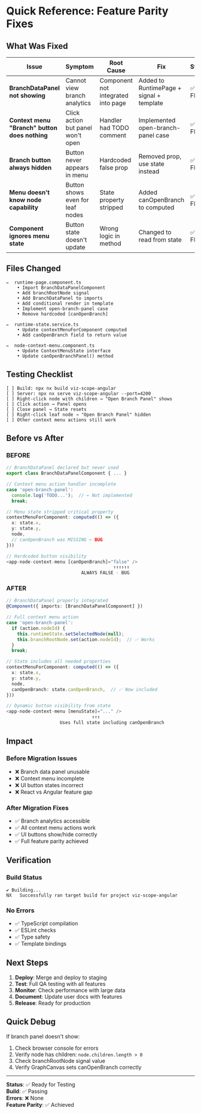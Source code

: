 # Quick Reference: Feature Parity Fixes

## What Was Fixed

| Issue                                         | Symptom                           | Root Cause                         | Fix                                      | Status   |
| --------------------------------------------- | --------------------------------- | ---------------------------------- | ---------------------------------------- | -------- |
| **BranchDataPanel not showing**               | Cannot view branch analytics      | Component not integrated into page | Added to RuntimePage + signal + template | ✅ FIXED |
| **Context menu "Branch" button does nothing** | Click action but panel won't open | Handler had TODO comment           | Implemented open-branch-panel case       | ✅ FIXED |
| **Branch button always hidden**               | Button never appears in menu      | Hardcoded false prop               | Removed prop, use state instead          | ✅ FIXED |
| **Menu doesn't know node capability**         | Button shows even for leaf nodes  | State property stripped            | Added canOpenBranch to computed          | ✅ FIXED |
| **Component ignores menu state**              | Button state doesn't update       | Wrong logic in method              | Changed to read from state               | ✅ FIXED |

## Files Changed

```
✏️  runtime-page.component.ts
    • Import BranchDataPanelComponent
    • Add branchRootNode signal
    • Add BranchDataPanel to imports
    • Add conditional render in template
    • Implement open-branch-panel case
    • Remove hardcoded [canOpenBranch]

✏️  runtime-state.service.ts
    • Update contextMenuForComponent computed
    • Add canOpenBranch field to return value

✏️  node-context-menu.component.ts
    • Update ContextMenuState interface
    • Update canOpenBranchPanel() method
```

## Testing Checklist

```
[ ] Build: npx nx build viz-scope-angular
[ ] Server: npx nx serve viz-scope-angular --port=4200
[ ] Right-click node with children → "Open Branch Panel" shows
[ ] Click action → Panel opens
[ ] Close panel → State resets
[ ] Right-click leaf node → "Open Branch Panel" hidden
[ ] Other context menu actions still work
```

## Before vs After

### BEFORE

```typescript
// BranchDataPanel declared but never used
export class BranchDataPanelComponent { ... }

// Context menu action handler incomplete
case 'open-branch-panel':
  console.log('TODO...');  // ← Not implemented
  break;

// Menu state stripped critical property
contextMenuForComponent: computed(() => ({
  x: state.x,
  y: state.y,
  node,
  // canOpenBranch was MISSING ← BUG
}))

// Hardcoded button visibility
<app-node-context-menu [canOpenBranch]="false" />
                                        ↑↑↑↑↑↑
                            ALWAYS FALSE - BUG
```

### AFTER

```typescript
// BranchDataPanel properly integrated
@Component({ imports: [BranchDataPanelComponent] })

// Full context menu action
case 'open-branch-panel':
  if (action.nodeId) {
    this.runtimeState.setSelectedNode(null);
    this.branchRootNode.set(action.nodeId);  // ✅ Works
  }
  break;

// State includes all needed properties
contextMenuForComponent: computed(() => ({
  x: state.x,
  y: state.y,
  node,
  canOpenBranch: state.canOpenBranch,  // ✅ Now included
}))

// Dynamic button visibility from state
<app-node-context-menu [menuState]="..." />
                                ↑↑↑
                    Uses full state including canOpenBranch
```

## Impact

### Before Migration Issues

- ❌ Branch data panel unusable
- ❌ Context menu incomplete
- ❌ UI button states incorrect
- ❌ React vs Angular feature gap

### After Migration Fixes

- ✅ Branch analytics accessible
- ✅ All context menu actions work
- ✅ UI buttons show/hide correctly
- ✅ Full feature parity achieved

## Verification

### Build Status

```
✔ Building...
NX   Successfully ran target build for project viz-scope-angular
```

### No Errors

- ✅ TypeScript compilation
- ✅ ESLint checks
- ✅ Type safety
- ✅ Template bindings

## Next Steps

1. **Deploy**: Merge and deploy to staging
2. **Test**: Full QA testing with all features
3. **Monitor**: Check performance with large data
4. **Document**: Update user docs with features
5. **Release**: Ready for production

## Quick Debug

If branch panel doesn't show:

1. Check browser console for errors
2. Verify node has children: `node.children.length > 0`
3. Check branchRootNode signal value
4. Verify GraphCanvas sets canOpenBranch correctly

---

**Status**: ✅ Ready for Testing  
**Build**: ✅ Passing  
**Errors**: ❌ None  
**Feature Parity**: ✅ Achieved
